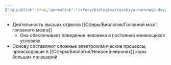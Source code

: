 ```yaml
---
{"dg-publish":true,"permalink":"/sfery/biologiya/vysshaya-nervnaya-deyatelnost/","tags":["Анатомия"]}
---
```


- Деятельность высших отделов [[Сферы/Биология/Головной мозг\|головного мозга]]
	- Она обеспечивает поведение человека в постоянно меняющихся условиях
- Основу составляют сложные электрохимические процессы, происходящие в [[Сферы/Биология/Нейрон\|нейронах]] коры больших полушарий